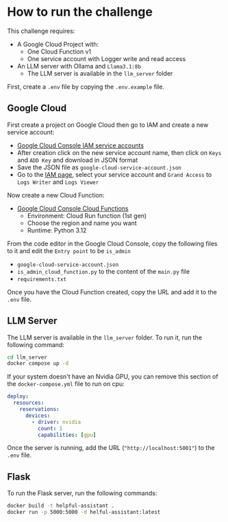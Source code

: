 # How to run the challenge

This challenge requires:

- A Google Cloud Project with:
  - One Cloud Function v1
  - One service account with Logger write and read access
- An LLM server with Ollama and `Llama3.1:8b`
  - The LLM server is available in the `llm_server` folder

First, create a `.env` file by copying the `.env.example` file.

## Google Cloud

First create a project on Google Cloud then go to IAM and create a new service account:

- [Google Cloud Console IAM service accounts](https://console.cloud.google.com/iam-admin/serviceaccounts)
- After creation click on the new service account name, then click on `Keys` and `ADD Key` and download in JSON format
- Save the JSON file as `google-cloud-service-account.json`
- Go to the [IAM page](https://console.cloud.google.com/iam-admin/iam), select your service account and `Grand Access` to `Logs Writer` and `Logs Viewer`

Now create a new Cloud Function:

- [Google Cloud Console Cloud Functions](https://console.cloud.google.com/functions/add)
  - Environment: Cloud Run function (1st gen)
  - Choose the region and name you want
  - Runtime: Python 3.12

From the code editor in the Google Cloud Console, copy the following files to it and edit the `Entry point` to be `is_admin`

- `google-cloud-service-account.json`
- `is_admin_cloud_function.py` to the content of the `main.py` file
- `requirements.txt`

Once you have the Cloud Function created, copy the URL and add it to the `.env` file.

## LLM Server

The LLM server is available in the `llm_server` folder. To run it, run the following command:

```bash
cd llm_server
docker compose up -d
```

If your system doesn't have an Nvidia GPU, you can remove this section of the `docker-compose.yml` file to run on cpu:

```yaml
deploy:
  resources:
    reservations:
      devices:
        - driver: nvidia
          count: 1
          capabilities: [gpu]
```

Once the server is running, add the URL  (`"http://localhost:5001"`) to the `.env` file.

## Flask

To run the Flask server, run the following commands:

```bash
docker build -t helpful-assistant .
docker run -p 5000:5000 -d helful-assistant:latest
```
